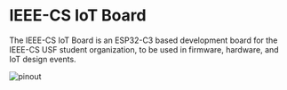 # IEEE-CS IoT Board

The IEEE-CS IoT Board is an ESP32-C3 based development board for the IEEE-CS USF student organization, to be used in firmware, hardware, and IoT design events. 

![pinout](https://github.com/akarez/IEEE-CS-IoT-Board/blob/main/assets/pinout.png)
